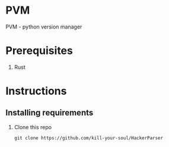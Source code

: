 # PVM

PVM - python version manager


# Prerequisites

1. Rust

# Instructions

## Installing requirements

1. Clone this repo
        
    ```shell
    git clone https://github.com/kill-your-soul/HackerParser
    ```
